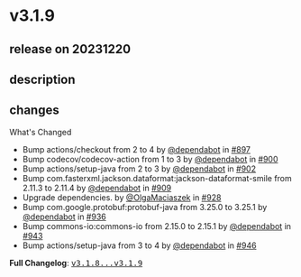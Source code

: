 # v3.1.9

## release on 20231220

## description

## changes

What's Changed

* Bump actions/checkout from 2 to 4 by <a class="user-mention notranslate" data-hovercard-type="organization" data-hovercard-url="/orgs/dependabot/hovercard" data-octo-click="hovercard-link-click" data-octo-dimensions="link_type:self" href="https://github.com/dependabot">@dependabot</a> in <a class="issue-link js-issue-link" data-error-text="Failed to load title" data-id="1907233846" data-permission-text="Title is private" data-url="https://github.com/spring-cloud/spring-cloud-openfeign/issues/897" data-hovercard-type="pull_request" data-hovercard-url="/spring-cloud/spring-cloud-openfeign/pull/897/hovercard" href="https://github.com/spring-cloud/spring-cloud-openfeign/pull/897">#897</a>
* Bump codecov/codecov-action from 1 to 3 by <a class="user-mention notranslate" data-hovercard-type="organization" data-hovercard-url="/orgs/dependabot/hovercard" data-octo-click="hovercard-link-click" data-octo-dimensions="link_type:self" href="https://github.com/dependabot">@dependabot</a> in <a class="issue-link js-issue-link" data-error-text="Failed to load title" data-id="1907233961" data-permission-text="Title is private" data-url="https://github.com/spring-cloud/spring-cloud-openfeign/issues/900" data-hovercard-type="pull_request" data-hovercard-url="/spring-cloud/spring-cloud-openfeign/pull/900/hovercard" href="https://github.com/spring-cloud/spring-cloud-openfeign/pull/900">#900</a>
* Bump actions/setup-java from 2 to 3 by <a class="user-mention notranslate" data-hovercard-type="organization" data-hovercard-url="/orgs/dependabot/hovercard" data-octo-click="hovercard-link-click" data-octo-dimensions="link_type:self" href="https://github.com/dependabot">@dependabot</a> in <a class="issue-link js-issue-link" data-error-text="Failed to load title" data-id="1907234088" data-permission-text="Title is private" data-url="https://github.com/spring-cloud/spring-cloud-openfeign/issues/902" data-hovercard-type="pull_request" data-hovercard-url="/spring-cloud/spring-cloud-openfeign/pull/902/hovercard" href="https://github.com/spring-cloud/spring-cloud-openfeign/pull/902">#902</a>
* Bump com.fasterxml.jackson.dataformat:jackson-dataformat-smile from 2.11.3 to 2.11.4 by <a class="user-mention notranslate" data-hovercard-type="organization" data-hovercard-url="/orgs/dependabot/hovercard" data-octo-click="hovercard-link-click" data-octo-dimensions="link_type:self" href="https://github.com/dependabot">@dependabot</a> in <a class="issue-link js-issue-link" data-error-text="Failed to load title" data-id="1907235133" data-permission-text="Title is private" data-url="https://github.com/spring-cloud/spring-cloud-openfeign/issues/909" data-hovercard-type="pull_request" data-hovercard-url="/spring-cloud/spring-cloud-openfeign/pull/909/hovercard" href="https://github.com/spring-cloud/spring-cloud-openfeign/pull/909">#909</a>
* Upgrade dependencies. by <a class="user-mention notranslate" data-hovercard-type="user" data-hovercard-url="/users/OlgaMaciaszek/hovercard" data-octo-click="hovercard-link-click" data-octo-dimensions="link_type:self" href="https://github.com/OlgaMaciaszek">@OlgaMaciaszek</a> in <a class="issue-link js-issue-link" data-error-text="Failed to load title" data-id="1992618826" data-permission-text="Title is private" data-url="https://github.com/spring-cloud/spring-cloud-openfeign/issues/928" data-hovercard-type="pull_request" data-hovercard-url="/spring-cloud/spring-cloud-openfeign/pull/928/hovercard" href="https://github.com/spring-cloud/spring-cloud-openfeign/pull/928">#928</a>
* Bump com.google.protobuf:protobuf-java from 3.25.0 to 3.25.1 by <a class="user-mention notranslate" data-hovercard-type="organization" data-hovercard-url="/orgs/dependabot/hovercard" data-octo-click="hovercard-link-click" data-octo-dimensions="link_type:self" href="https://github.com/dependabot">@dependabot</a> in <a class="issue-link js-issue-link" data-error-text="Failed to load title" data-id="1997301079" data-permission-text="Title is private" data-url="https://github.com/spring-cloud/spring-cloud-openfeign/issues/936" data-hovercard-type="pull_request" data-hovercard-url="/spring-cloud/spring-cloud-openfeign/pull/936/hovercard" href="https://github.com/spring-cloud/spring-cloud-openfeign/pull/936">#936</a>
* Bump commons-io:commons-io from 2.15.0 to 2.15.1 by <a class="user-mention notranslate" data-hovercard-type="organization" data-hovercard-url="/orgs/dependabot/hovercard" data-octo-click="hovercard-link-click" data-octo-dimensions="link_type:self" href="https://github.com/dependabot">@dependabot</a> in <a class="issue-link js-issue-link" data-error-text="Failed to load title" data-id="2019036307" data-permission-text="Title is private" data-url="https://github.com/spring-cloud/spring-cloud-openfeign/issues/943" data-hovercard-type="pull_request" data-hovercard-url="/spring-cloud/spring-cloud-openfeign/pull/943/hovercard" href="https://github.com/spring-cloud/spring-cloud-openfeign/pull/943">#943</a>
* Bump actions/setup-java from 3 to 4 by <a class="user-mention notranslate" data-hovercard-type="organization" data-hovercard-url="/orgs/dependabot/hovercard" data-octo-click="hovercard-link-click" data-octo-dimensions="link_type:self" href="https://github.com/dependabot">@dependabot</a> in <a class="issue-link js-issue-link" data-error-text="Failed to load title" data-id="2024260990" data-permission-text="Title is private" data-url="https://github.com/spring-cloud/spring-cloud-openfeign/issues/946" data-hovercard-type="pull_request" data-hovercard-url="/spring-cloud/spring-cloud-openfeign/pull/946/hovercard" href="https://github.com/spring-cloud/spring-cloud-openfeign/pull/946">#946</a>

<strong>Full Changelog</strong>: <a class="commit-link" href="https://github.com/spring-cloud/spring-cloud-openfeign/compare/v3.1.8...v3.1.9"><tt>v3.1.8...v3.1.9</tt></a>

